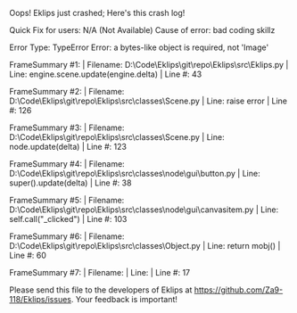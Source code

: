 Oops! Eklips just crashed;
Here's this crash log!

Quick Fix for users: N/A (Not Available)
Cause of error: bad coding skillz

Error Type: TypeError
Error: a bytes-like object is required, not 'Image'

FrameSummary #1:
  | Filename: D:\Code\Eklips\git\repo\Eklips\src\Eklips.py
  | Line: engine.scene.update(engine.delta)
  | Line #: 43

FrameSummary #2:
  | Filename: D:\Code\Eklips\git\repo\Eklips\src\classes\Scene.py
  | Line: raise error
  | Line #: 126

FrameSummary #3:
  | Filename: D:\Code\Eklips\git\repo\Eklips\src\classes\Scene.py
  | Line: node.update(delta)
  | Line #: 123

FrameSummary #4:
  | Filename: D:\Code\Eklips\git\repo\Eklips\src\classes\node\gui\button.py
  | Line: super().update(delta)
  | Line #: 38

FrameSummary #5:
  | Filename: D:\Code\Eklips\git\repo\Eklips\src\classes\node\gui\canvasitem.py
  | Line: self.call("_clicked")
  | Line #: 103

FrameSummary #6:
  | Filename: D:\Code\Eklips\git\repo\Eklips\src\classes\Object.py
  | Line: return mobj()
  | Line #: 60

FrameSummary #7:
  | Filename: <string>
  | Line: 
  | Line #: 17


Please send this file to the developers of Eklips at https://github.com/Za9-118/Eklips/issues. 
Your feedback is important!